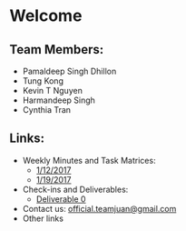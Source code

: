 # Welcome

## Team Members:
 + Pamaldeep Singh Dhillon
 + Tung Kong
 + Kevin T Nguyen
 + Harmandeep Singh
 + Cynthia Tran

## Links:
 + Weekly Minutes and Task Matrices:
   - [1/12/2017](minutes.1.12.2017.pdf)
   - [1/19/2017](minutes.1.19.2017.pdf)
 + Check-ins and Deliverables:
   - [Deliverable 0](Deliverable0.pdf)
 + Contact us: [official.teamjuan@gmail.com](mailto:official.teamjuan@gmail.com)
 + Other links
